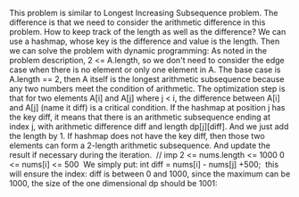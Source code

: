 This problem is similar to Longest Increasing Subsequence problem. The difference is that we need to consider the arithmetic difference in this problem. How to keep track of the length as well as the difference? We can use a hashmap, whose key is the difference and value is the length. Then we can solve the problem with dynamic programming:
As noted in the problem description, 2 <= A.length, so we don't need to consider the edge case when there is no element or only one element in A. The base case is A.length == 2, then A itself is the longest arithmetic subsequence because any two numbers meet the condition of arithmetic.
The optimization step is that for two elements A[i] and A[j] where j < i, the difference between A[i] and A[j] (name it diff) is a critical condition. If the hashmap at position j has the key diff, it means that there is an arithmetic subsequence ending at index j, with arithmetic difference diff and length dp[j][diff]. And we just add the length by 1. If hashmap does not have the key diff, then those two elements can form a 2-length arithmetic subsequence. And update the result if necessary during the iteration.
​
// imp
2 <= nums.length <= 1000
0 <= nums[i] <= 500
​
We simply put:
int diff = nums[i] - nums[j] +500;
​
this will ensure the index: diff is between 0 and 1000, since the maximum can be 1000, the size of the one dimensional dp should be 1001:
